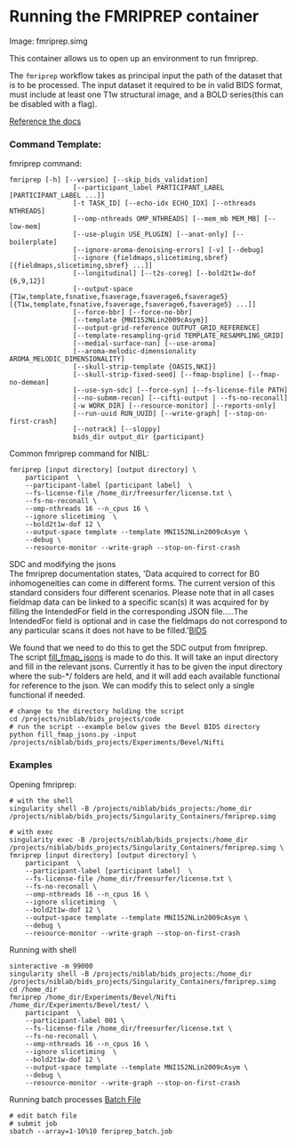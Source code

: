 # Running the FMRIPREP container
Image: fmriprep.simg

This container allows us to open up an environment to run fmriprep.  
  
The `fmriprep` workflow takes as principal input the path of the dataset that is to be processed. The input dataset it required to be in valid BIDS format, must include at least one T1w structural image, and a BOLD series(this can be disabled with a flag). 

[Reference the docs](https://fmriprep.readthedocs.io/en/stable/usage.html)
### Command Template: <br>
fmriprep command: 
```
fmriprep [-h] [--version] [--skip_bids_validation]
                [--participant_label PARTICIPANT_LABEL [PARTICIPANT_LABEL ...]]
                [-t TASK_ID] [--echo-idx ECHO_IDX] [--nthreads NTHREADS]
                [--omp-nthreads OMP_NTHREADS] [--mem_mb MEM_MB] [--low-mem]
                [--use-plugin USE_PLUGIN] [--anat-only] [--boilerplate]
                [--ignore-aroma-denoising-errors] [-v] [--debug]
                [--ignore {fieldmaps,slicetiming,sbref} [{fieldmaps,slicetiming,sbref} ...]]
                [--longitudinal] [--t2s-coreg] [--bold2t1w-dof {6,9,12}]
                [--output-space {T1w,template,fsnative,fsaverage,fsaverage6,fsaverage5} [{T1w,template,fsnative,fsaverage,fsaverage6,fsaverage5} ...]]
                [--force-bbr] [--force-no-bbr]
                [--template {MNI152NLin2009cAsym}]
                [--output-grid-reference OUTPUT_GRID_REFERENCE]
                [--template-resampling-grid TEMPLATE_RESAMPLING_GRID]
                [--medial-surface-nan] [--use-aroma]
                [--aroma-melodic-dimensionality AROMA_MELODIC_DIMENSIONALITY]
                [--skull-strip-template {OASIS,NKI}]
                [--skull-strip-fixed-seed] [--fmap-bspline] [--fmap-no-demean]
                [--use-syn-sdc] [--force-syn] [--fs-license-file PATH]
                [--no-submm-recon] [--cifti-output | --fs-no-reconall]
                [-w WORK_DIR] [--resource-monitor] [--reports-only]
                [--run-uuid RUN_UUID] [--write-graph] [--stop-on-first-crash]
                [--notrack] [--sloppy]
                bids_dir output_dir {participant}
```
Common fmriprep command for NIBL:
```
fmriprep [input directory] [output directory] \
    participant  \
    --participant-label [participant label]  \
    --fs-license-file /home_dir/freesurfer/license.txt \
    --fs-no-reconall \
    --omp-nthreads 16 --n_cpus 16 \
    --ignore slicetiming  \
    --bold2t1w-dof 12 \
    --output-space template --template MNI152NLin2009cAsym \
    --debug \
    --resource-monitor --write-graph --stop-on-first-crash 
```

SDC and modifying the jsons  
The fmriprep documentation states, 'Data acquired to correct for B0 inhomogeneities can come in different forms. The current version of this standard considers four different scenarios. Please note that in all cases fieldmap data can be linked to a specific scan(s) it was acquired for by filling the IntendedFor field in the corresponding JSON file.....The IntendedFor field is optional and in case the fieldmaps do not correspond to any particular scans it does not have to be filled.'[BIDS](https://bids.neuroimaging.io/bids_spec.pdf)  
  
We found that we need to do this to get the SDC output from fmriprep.  
The script [fill_fmap_jsons](https://github.com/niblunc/NIBL/blob/master/TheBrainPipeline/fmriprep/fill_fmap_jsons.py) is made to do this. It will take an input directory and fill in the relevant jsons. Currently it has to be given the input directory where the sub-*/ folders are held, and it will add each available functional for reference to the json. We can modify this to select only a single functional if needed. 
```
# change to the directory holding the script
cd /projects/niblab/bids_projects/code
# run the script --example below gives the Bevel BIDS directory
python fill_fmap_jsons.py -input /projects/niblab/bids_projects/Experiments/Bevel/Nifti
```


### Examples

Opening fmriprep:
```
# with the shell
singularity shell -B /projects/niblab/bids_projects:/home_dir /projects/niblab/bids_projects/Singularity_Containers/fmriprep.simg  

# with exec
singularity exec -B /projects/niblab/bids_projects:/home_dir /projects/niblab/bids_projects/Singularity_Containers/fmriprep.simg \
fmriprep [input directory] [output directory] \
    participant  \
    --participant-label [participant label]  \
    --fs-license-file /home_dir/freesurfer/license.txt \
    --fs-no-reconall \
    --omp-nthreads 16 --n_cpus 16 \
    --ignore slicetiming  \
    --bold2t1w-dof 12 \
    --output-space template --template MNI152NLin2009cAsym \
    --debug \
    --resource-monitor --write-graph --stop-on-first-crash 

```

Running with shell  
```
sinteractive -m 99000
singularity shell -B /projects/niblab/bids_projects:/home_dir /projects/niblab/bids_projects/Singularity_Containers/fmriprep.simg  
cd /home_dir 
fmriprep /home_dir/Experiments/Bevel/Nifti /home_dir/Experiments/Bevel/test/ \
    participant  \
    --participant-label 001 \
    --fs-license-file /home_dir/freesurfer/license.txt \
    --fs-no-reconall \
    --omp-nthreads 16 --n_cpus 16 \
    --ignore slicetiming  \
    --bold2t1w-dof 12 \
    --output-space template --template MNI152NLin2009cAsym \
    --debug \
    --resource-monitor --write-graph --stop-on-first-crash 
```

Running batch processes
[Batch File](https://github.com/niblunc/NIBL/blob/master/TheBrainPipeline/fmriprep/fmriprep_batch.job)
```
# edit batch file
# submit job
sbatch --array=1-10%10 fmriprep_batch.job
```
